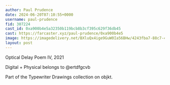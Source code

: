 ```yaml
---
author: Paul Prudence
date: 2024-06-20T07:10:55+0000
username: paul-prudence
fid: 307224
cast_id: 0xa900b4e5a32350b119bcb8b3cf395c629f36db45
cast: https://farcaster.xyz/paul-prudence/0xa900b4e5
image: https://imagedelivery.net/BXluQx4ige9GuW0Ia56BHw/4243fba7-88c7-4618-af02-0b653de12000/original
layout: post
---
```


Optical Delay Poem IV, 2021

Digital + Physical belongs to @ertdfgcvb

Part of the Typewriter Drawings collection on objkt.

<img src='https://imagedelivery.net/BXluQx4ige9GuW0Ia56BHw/4243fba7-88c7-4618-af02-0b653de12000/original' alt='' referrerpolicy='no-referrer'/>
